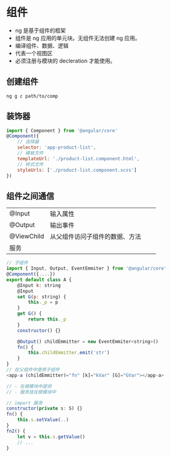 # 组件

- ng 是基于组件的框架
- 组件是 ng 应用的单元块。无组件无法创建 ng 应用。
- 编译组件、数据、逻辑
- 代表一个视图区
- 必须注册与模块的 decleration 才能使用。

## 创建组件

`ng g c path/to/comp`

## 装饰器

```js
import { Component } from '@angular/core'
@Component({
    // 选择器
    selector: 'app-product-list',
    // 模板文件
    templateUrl: './product-list.component.html',
    // 样式文件
    styleUrls: ['./product-list.component.scss']
})
```

## 组件之间通信

|            |                                |     |     |
| ---------- | ------------------------------ | --- | --- |
| @Input     | 输入属性                       |     |     |
| @Output    | 输出事件                       |     |     |
| @ViewChild | 从父组件访问子组件的数据、方法 |     |     |
| 服务       |                                |     |     |

```js
// 子组件
import { Input, Output, EventEmmiter } from '@angular/core'
@Component({....})
export default class A {
    @Input k: string
    @Input
    set G(p: string) {
        this._p = p
    }
    get G() {
        return this._p
    }
    constructor() {}

    @Output() childEmmitter = new EventEmmiter<string>()
    fn() {
        this.childEmmitter.emit('str')
    }
}
// 在父组件中使用子组件
<app-a (childEmmitter)="fn" [k]="kVar" [G]="GVar"></app-a>
```

```js
// - 在根模块中提供
// - 服务挂在根模块中

// import 服务
constructor(private s: S) {}
fn() {
    this.s.setValue(..)
}
fn2() {
    let v = this.s.getValue()
    // ...
}
```
